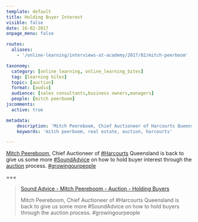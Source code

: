 ```yaml
---
template: default
title: Holding Buyer Interest
visible: false
date: 16-02-2017
onpage_menu: false

routes:
  aliases:
    - '/online-learning/interviews-at-academy/2017/02/mitch-peerboom'

taxonomy:
  category: [online_learning, online_learning_bites]
  tag: [learning bites]
  topic: [auction]
  format: [audio]
  audience: [sales consultants,business owners,managers]
  people: [mitch peerboom]
jscomments:
  active: true

metadata:
    description: 'Mitch Peereboom, Chief Auctioneer of Harcourts Queensland is back to give us some more sound advice on how to hold buyer interest through the auction process.'
    keywords: 'mitch peerboom, real estate, auction, harcourts'

---
```


[Mitch Peereboom](https://www.facebook.com/mitch.peereboom), Chief Auctioneer of [#Harcourts](https://business.facebook.com/hashtag/harcourts?source=embed) Queensland is back to give us some more [#SoundAdvice](https://business.facebook.com/hashtag/soundadvice?source=embed) on how to hold buyer interest through the [auction](/online-learning/bites/topic:auction) process. [#growingourpeople](https://business.facebook.com/hashtag/growingourpeople?source=embed)

===

<div id="fb-root"></div>
<script>(function(d, s, id) {
  var js, fjs = d.getElementsByTagName(s)[0];
  if (d.getElementById(id)) return;
  js = d.createElement(s); js.id = id;
  js.src = "//connect.facebook.net/en_GB/sdk.js#xfbml=1&version=v2.7&appId=667620916615872";
  fjs.parentNode.insertBefore(js, fjs);
}(document, 'script', 'facebook-jssdk'));</script>

<div class="fb-video" data-href="https://www.facebook.com/harcourtsacademy/videos/10154121301202676/" data-show-text="false"><blockquote cite="https://www.facebook.com/harcourtsacademy/videos/10154121301202676/" class="fb-xfbml-parse-ignore"><a href="https://www.facebook.com/harcourtsacademy/videos/10154121301202676/">Sound Advice - Mitch Peereboom - Auction - Holding Buyers</a><p>Mitch Peereboom, Chief Auctioneer of #Harcourts Queensland is back to give us some more #SoundAdvice on how to hold buyers through the auction process. #growingourpeople</p></blockquote></div>
